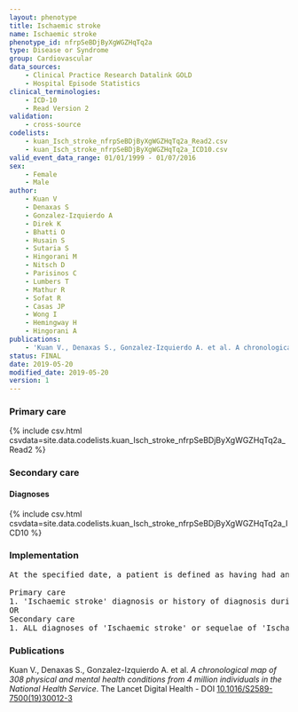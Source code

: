 ```yaml
---
layout: phenotype
title: Ischaemic stroke
name: Ischaemic stroke
phenotype_id: nfrpSeBDjByXgWGZHqTq2a 
type: Disease or Syndrome
group: Cardiovascular
data_sources: 
    - Clinical Practice Research Datalink GOLD
    - Hospital Episode Statistics
clinical_terminologies: 
    - ICD-10
    - Read Version 2
validation: 
    - cross-source
codelists: 
    - kuan_Isch_stroke_nfrpSeBDjByXgWGZHqTq2a_Read2.csv
    - kuan_Isch_stroke_nfrpSeBDjByXgWGZHqTq2a_ICD10.csv
valid_event_data_range: 01/01/1999 - 01/07/2016
sex: 
    - Female
    - Male
author: 
    - Kuan V
    - Denaxas S
    - Gonzalez-Izquierdo A
    - Direk K
    - Bhatti O
    - Husain S
    - Sutaria S
    - Hingorani M
    - Nitsch D
    - Parisinos C
    - Lumbers T
    - Mathur R
    - Sofat R
    - Casas JP
    - Wong I
    - Hemingway H
    - Hingorani A
publications: 
    - 'Kuan V., Denaxas S., Gonzalez-Izquierdo A. et al. A chronological map of 308 physical and mental health conditions from 4 million individuals in the National Health Service. The Lancet Digital Health - DOI: 10.1016/S2589-7500(19)30012-3' 
status: FINAL
date: 2019-05-20
modified_date: 2019-05-20
version: 1
---
```

### Primary care 
{% include csv.html csvdata=site.data.codelists.kuan_Isch_stroke_nfrpSeBDjByXgWGZHqTq2a_Read2 %}
### Secondary care 
#### Diagnoses 
{% include csv.html csvdata=site.data.codelists.kuan_Isch_stroke_nfrpSeBDjByXgWGZHqTq2a_ICD10 %}
### Implementation 
<pre>At the specified date, a patient is defined as having had an 'Ischaemic stroke' IF they meet the criteria for any of the following on or before the specified date. The earliest date on which the individual meets any of the following criteria on or before the specified date is defined as the first event date:

Primary care
1. 'Ischaemic stroke' diagnosis or history of diagnosis during a consultation 
OR
Secondary care
1. ALL diagnoses of 'Ischaemic stroke' or sequelae of 'Ischaemic stroke' during a hospitalization</pre> 
 
### Publications 
Kuan V., Denaxas S., Gonzalez-Izquierdo A. et al. _A chronological map of 308 physical and mental health conditions from 4 million individuals in the National Health Service_. The Lancet Digital Health - DOI <a href='https://www.thelancet.com/journals/landig/article/PIIS2589-7500(19)30012-3/fulltext'>10.1016/S2589-7500(19)30012-3</a>